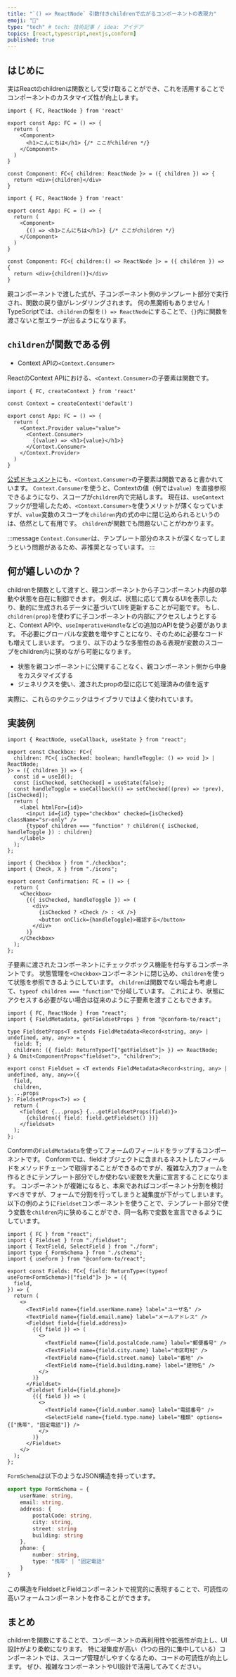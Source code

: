 ```yaml
---
title: "`() => ReactNode` 引数付きchildrenで広がるコンポーネントの表現力"
emoji: "🧩"
type: "tech" # tech: 技術記事 / idea: アイデア
topics: [react,typescript,nextjs,conform]
published: true
---
```


## はじめに

実はReactのchildrenは関数として受け取ることができ、これを活用することでコンポーネントのカスタマイズ性が向上します。

```tsx:普通のコンポーネント
import { FC, ReactNode } from 'react'

export const App: FC = () => {
  return (
    <Component>
      <h1>こんにちは</h1> {/* ここがchildren */}
    </Component>
  )
}

const Component: FC<{ children: ReactNode }> = ({ children }) => {
  return <div>{children}</div>
}
```

```tsx:子要素が関数のコンポーネント
import { FC, ReactNode } from 'react'

export const App: FC = () => {
  return (
    <Component>
      {() => <h1>こんにちは</h1>} {/* ここがchildren */}
    </Component>
  )
}

const Component: FC<{ children:() => ReactNode }> = ({ children }) => {
  return <div>{children()}</div>
}
```

親コンポーネントで渡した式が、子コンポーネント側のテンプレート部分で実行され、関数の戻り値がレンダリングされます。
何の黒魔術もありません！
TypeScriptでは、`children`の型を`() => ReactNode`にすることで、`{}`内に関数を渡さないと型エラーが出るようになります。

## `children`が関数である例

- Context APIの`<Context.Consumer>`

ReactのContext APIにおける、`<Context.Consumer>`の子要素は関数です。

```tsx:Context.Consumer
import { FC, createContext } from 'react'

const Context = createContext('default')

export const App: FC = () => {
  return (
    <Context.Provider value="value">
      <Context.Consumer>
        {(value) => <h1>{value}</h1>}
      </Context.Consumer>
    </Context.Provider>
  )
}
```

[公式ドキュメント](https://react.dev/reference/react/createContext#consumer)にも、`<Context.Consumer>`の子要素は関数であると書かれています。
`Context.Consumer`を使うと、Contextの値（例では`value`）を直接参照できるようになり、スコープが`children`内で完結します。
現在は、`useContext`フックが登場したため、`<Context.Consumer>`を使うメリットが薄くなっていますが、`value`変数のスコープを`children`内の式の中に閉じ込められるというのは、依然として有用です。
`children`が関数でも問題ないことがわかります。

:::message
`Context.Consumer`は、テンプレート部分のネストが深くなってしまうという問題があるため、非推奨となっています。
:::

## 何が嬉しいのか？

childrenを関数として渡すと、親コンポーネントから子コンポーネント内部の挙動や状態を自在に制御できます。
例えば、状態に応じて異なるUIを表示したり、動的に生成されるデータに基づいてUIを更新することが可能です。
もし、`children(prop)`を使わずに子コンポーネントの内部にアクセスしようとすると、Context APIや、`useImperativeHandle`などの追加のAPIを使う必要があります。
不必要にグローバルな変数を増やすことになり、そのために必要なコードも増えてしまいます。
つまり、以下のような多態性のある表現が変数のスコープをchildren内に狭めながら可能になります。

- 状態を親コンポーネントに公開することなく、親コンポーネント側から中身をカスタマイズする
- ジェネリクスを使い、渡されたpropの型に応じて処理済みの値を返す

実際に、これらのテクニックはライブラリではよく使われています。

## 実装例

```tsx:checkbox.tsx
import { ReactNode, useCallback, useState } from "react";

export const Checkbox: FC<{
  children: FC<{ isChecked: boolean; handleToggle: () => void }> | ReactNode;
}> = ({ children }) => {
  const id = useId();
  const [isChecked, setChecked] = useState(false);
  const handleToggle = useCallback(() => setChecked((prev) => !prev), [isChecked]);
  return (
    <label htmlFor={id}>
      <input id={id} type="checkbox" checked={isChecked} className="sr-only" />
      {typeof children === "function" ? children({ isChecked, handleToggle }) : children}
    </label>
  );
};
```

```tsx:confirmation.tsx
import { Checkbox } from "./checkbox";
import { Check, X } from "./icons";

export const Confirmation: FC = () => {
  return (
    <Checkbox>
      {({ isChecked, handleToggle }) => (
        <div>
          {isChecked ? <Check /> : <X />}
          <button onClick={handleToggle}>確認する</button>
        </div>
      )}
    </Checkbox>
  );
};
```

子要素に渡されたコンポーネントにチェックボックス機能を付与するコンポーネントです。
状態管理を`<Checkbox>`コンポーネントに閉じ込め、`children`を使って状態を参照できるようにしています。
`children`は関数でない場合も考慮して、`typeof children === "function"`で分岐しています。
これにより、状態にアクセスする必要がない場合は従来のように子要素を渡すこともできます。

```tsx:fieldset.tsx
import { FC, ReactNode } from "react";
import { FieldMetadata, getFieldsetProps } from "@conform-to/react";

type FieldsetProps<T extends FieldMetadata<Record<string, any> | undefined, any, any>> = {
  field: T;
  children: ({ field: ReturnType<T["getFieldset"]> }) => ReactNode;
} & Omit<ComponentProps<"fieldset">, "children">;

export const Fieldset = <T extends FieldMetadata<Record<string, any> | undefined, any, any>>({
  field,
  children,
  ...props
}: FieldsetProps<T>) => {
  return (
    <fieldset {...props} {...getFieldsetProps(field)}>
      {children({ field: field.getFieldset() })}
    </fieldset>
  );
};
```

Conformの`FieldMetadata`を使ってフォームのフィールドをラップするコンポーネントです。
Conformでは、fieldオブジェクトに含まれるネストしたフィールドをメソッドチェーンで取得することができるのですが、複雑な入力フォームを作るときにテンプレート部分でしか使わない変数を大量に宣言することになります。
コンポーネントが複雑になると、本来であればコンポーネント分割を検討すべきですが、フォームで分割を行ってしまうと凝集度が下がってしまいます。
以下の例のように`Fieldset`コンポーネントを使うことで、テンプレート部分で使う変数を`children`内に狭めることができ、同一名称で変数を宣言できるようにしています。

```tsx:fields.tsx
import { FC } from "react";
import { Fieldset } from "./fieldset";
import { TextField, SelectField } from "./form";
import type { FormSchema } from "./schema";
import { useForm } from "@conform-to/react";

export const Fields: FC<{ field: ReturnType<(typeof useForm<FormSchema>)["field"]> }> = ({
  field,
}) => {
  return (
    <>
      <TextField name={field.userName.name} label="ユーザ名" />
      <TextField name={field.email.name} label="メールアドレス" />
      <Fieldset field={field.address}>
        {({ field }) => (
          <>
            <TextField name={field.postalCode.name} label="郵便番号" />
            <TextField name={field.city.name} label="市区町村" />
            <TextField name={field.street.name} label="番地" />
            <TextField name={field.building.name} label="建物名" />
          </>
        )}
      </Fieldset>
      <Fieldset field={field.phone}>
        {({ field }) => (
          <>
            <TextField name={field.number.name} label="電話番号" />
            <SelectField name={field.type.name} label="種類" options={["携帯", "固定電話"]} />
          </>
        )}
      </Fieldset>
    </>
  );
};
```

`FormSchema`は以下のようなJSON構造を持っています。

```ts:schema.ts
export type FormSchema = {
    userName: string,
    email: string,
    address: {
        postalCode: string,
        city: string,
        street: string
        building: string
    },
    phone: {
        number: string,
        type: "携帯" | "固定電話"
    }
}
```

この構造をFieldsetとFieldコンポーネントで視覚的に表現することで、可読性の高いフォームコンポーネントを作ることができます。

## まとめ

childrenを関数にすることで、コンポーネントの再利用性や拡張性が向上し、UI設計がより柔軟になります。
特に凝集度が高い（1つの目的に集中している）コンポーネントでは、スコープ管理がしやすくなるため、コードの可読性が向上します。
ぜひ、複雑なコンポーネントやUI設計で活用してみてください。
